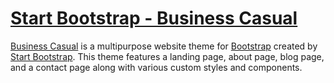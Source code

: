 # [Start Bootstrap - Business Casual](https://startbootstrap.com/template-overviews/business-casual/)

[Business Casual](http://startbootstrap.com/template-overviews/business-casual/)
is a multipurpose website theme for [Bootstrap](http://getbootstrap.com/)
created by [Start Bootstrap](http://startbootstrap.com/). This theme features a
landing page, about page, blog page, and a contact page along with various
custom styles and components.
